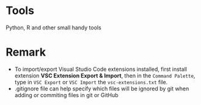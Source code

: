 # Tools
Python, R and other small handy tools

# Remark

- To import/export Visual Studio Code extensions installed, first install extension **VSC Extension Export & Import**, then in the `Command Palette`, type in `VSC Export` or `VSC Import` the `vsc-extensions.txt` file.
- .gitignore file can help specify which files will be ignored by git when adding or commiting files in git or GitHub
